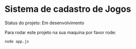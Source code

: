 # Sistema de cadastro de Jogos 

Status do projeto: Em desenvolvimento

Para rodar este projeto na sua maquina por favor rode:

````
node app.js

````
